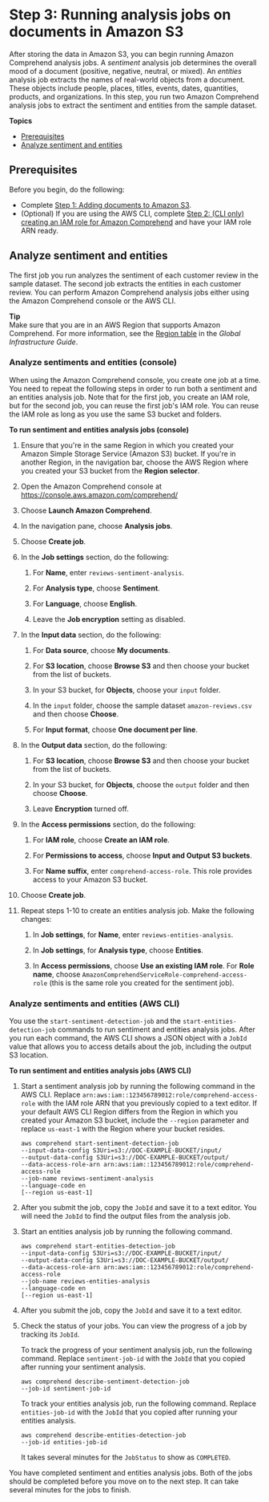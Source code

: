 # Step 3: Running analysis jobs on documents in Amazon S3<a name="tutorial-reviews-analysis"></a>

After storing the data in Amazon S3, you can begin running Amazon Comprehend analysis jobs\. A *sentiment* analysis job determines the overall mood of a document \(positive, negative, neutral, or mixed\)\. An *entities* analysis job extracts the names of real\-world objects from a document\. These objects include people, places, titles, events, dates, quantities, products, and organizations\. In this step, you run two Amazon Comprehend analysis jobs to extract the sentiment and entities from the sample dataset\.

**Topics**
+ [Prerequisites](#tutorial-reviews-analysis-prereqs)
+ [Analyze sentiment and entities](#tutorial-reviews-analysis-jobs)

## Prerequisites<a name="tutorial-reviews-analysis-prereqs"></a>

Before you begin, do the following:
+ Complete [Step 1: Adding documents to Amazon S3](tutorial-reviews-add-docs.md)\.
+ \(Optional\) If you are using the AWS CLI, complete [Step 2: \(CLI only\) creating an IAM role for Amazon Comprehend](tutorial-reviews-create-role.md) and have your IAM role ARN ready\.

## Analyze sentiment and entities<a name="tutorial-reviews-analysis-jobs"></a>

The first job you run analyzes the sentiment of each customer review in the sample dataset\. The second job extracts the entities in each customer review\. You can perform Amazon Comprehend analysis jobs either using the Amazon Comprehend console or the AWS CLI\. 

**Tip**  
Make sure that you are in an AWS Region that supports Amazon Comprehend\. For more information, see the [Region table](http://aws.amazon.com/about-aws/global-infrastructure/regional-product-services/) in the *Global Infrastructure Guide*\.

### Analyze sentiments and entities \(console\)<a name="tutorial-reviews-analysis-jobs-console"></a>

When using the Amazon Comprehend console, you create one job at a time\. You need to repeat the following steps in order to run both a sentiment and an entities analysis job\. Note that for the first job, you create an IAM role, but for the second job, you can reuse the first job's IAM role\. You can reuse the IAM role as long as you use the same S3 bucket and folders\.

**To run sentiment and entities analysis jobs \(console\)**

1. Ensure that you're in the same Region in which you created your Amazon Simple Storage Service \(Amazon S3\) bucket\. If you're in another Region, in the navigation bar, choose the AWS Region where you created your S3 bucket from the **Region selector**\.

1. Open the Amazon Comprehend console at [https://console\.aws\.amazon\.com/comprehend/](https://console.aws.amazon.com/comprehend/)

1. Choose **Launch Amazon Comprehend**\.

1. In the navigation pane, choose **Analysis jobs**\.

1. Choose **Create job**\.

1. In the **Job settings** section, do the following:

   1. For **Name**, enter `reviews-sentiment-analysis`\.

   1. For **Analysis type**, choose **Sentiment**\.

   1. For **Language**, choose **English**\.

   1. Leave the **Job encryption** setting as disabled\.

1. In the **Input data** section, do the following:

   1. For **Data source**, choose **My documents**\.

   1. For **S3 location**, choose **Browse S3** and then choose your bucket from the list of buckets\.

   1. In your S3 bucket, for **Objects**, choose your `input` folder\.

   1. In the `input` folder, choose the sample dataset `amazon-reviews.csv` and then choose **Choose**\.

   1. For **Input format**, choose **One document per line**\.

1. In the **Output data** section, do the following:

   1. For **S3 location**, choose **Browse S3** and then choose your bucket from the list of buckets\.

   1. In your S3 bucket, for **Objects**, choose the `output` folder and then choose **Choose**\.

   1. Leave **Encryption** turned off\.

1. In the **Access permissions** section, do the following:

   1. For **IAM role**, choose **Create an IAM role**\.

   1. For **Permissions to access**, choose **Input and Output S3 buckets**\.

   1. For **Name suffix**, enter `comprehend-access-role`\. This role provides access to your Amazon S3 bucket\.

1. Choose **Create job**\.

1. Repeat steps 1\-10 to create an entities analysis job\. Make the following changes:

   1. In **Job settings**, for **Name**, enter `reviews-entities-analysis`\.

   1. In **Job settings**, for **Analysis type**, choose **Entities**\.

   1. In **Access permissions**, choose **Use an existing IAM role**\. For **Role name**, choose `AmazonComprehendServiceRole-comprehend-access-role` \(this is the same role you created for the sentiment job\)\.

### Analyze sentiments and entities \(AWS CLI\)<a name="tutorial-reviews-analysis-jobs-cli"></a>

You use the `start-sentiment-detection-job` and the `start-entities-detection-job` commands to run sentiment and entities analysis jobs\. After you run each command, the AWS CLI shows a JSON object with a `JobId` value that allows you to access details about the job, including the output S3 location\.

**To run sentiment and entities analysis jobs \(AWS CLI\)**

1. Start a sentiment analysis job by running the following command in the AWS CLI\. Replace `arn:aws:iam::123456789012:role/comprehend-access-role` with the IAM role ARN that you previously copied to a text editor\. If your default AWS CLI Region differs from the Region in which you created your Amazon S3 bucket, include the `--region` parameter and replace `us-east-1` with the Region where your bucket resides\.

   ```
   aws comprehend start-sentiment-detection-job 
   --input-data-config S3Uri=s3://DOC-EXAMPLE-BUCKET/input/
   --output-data-config S3Uri=s3://DOC-EXAMPLE-BUCKET/output/ 
   --data-access-role-arn arn:aws:iam::123456789012:role/comprehend-access-role
   --job-name reviews-sentiment-analysis
   --language-code en
   [--region us-east-1]
   ```

1. After you submit the job, copy the `JobId` and save it to a text editor\. You will need the `JobId` to find the output files from the analysis job\.

1. Start an entities analysis job by running the following command\.

   ```
   aws comprehend start-entities-detection-job 
   --input-data-config S3Uri=s3://DOC-EXAMPLE-BUCKET/input/
   --output-data-config S3Uri=s3://DOC-EXAMPLE-BUCKET/output/ 
   --data-access-role-arn arn:aws:iam::123456789012:role/comprehend-access-role
   --job-name reviews-entities-analysis
   --language-code en
   [--region us-east-1]
   ```

1. After you submit the job, copy the `JobId` and save it to a text editor\.

1. Check the status of your jobs\. You can view the progress of a job by tracking its `JobId`\.

   To track the progress of your sentiment analysis job, run the following command\. Replace `sentiment-job-id` with the `JobId` that you copied after running your sentiment analysis\.

   ```
   aws comprehend describe-sentiment-detection-job
   --job-id sentiment-job-id
   ```

   To track your entities analysis job, run the following command\. Replace `entities-job-id` with the `JobId` that you copied after running your entities analysis\.

   ```
   aws comprehend describe-entities-detection-job
   --job-id entities-job-id
   ```

   It takes several minutes for the `JobStatus` to show as `COMPLETED`\.

You have completed sentiment and entities analysis jobs\. Both of the jobs should be completed before you move on to the next step\. It can take several minutes for the jobs to finish\.